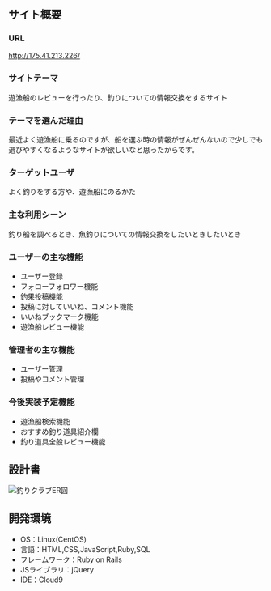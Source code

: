 # <FishClub>

## サイト概要
### URL
<http://175.41.213.226/>
### サイトテーマ
遊漁船のレビューを行ったり、釣りについての情報交換をするサイト

### テーマを選んだ理由
最近よく遊漁船に乗るのですが、船を選ぶ時の情報がぜんぜんないので少しでも選びやすくなるようなサイトが欲しいなと思ったからです。

### ターゲットユーザ
よく釣りをする方や、遊漁船にのるかた

### 主な利用シーン
釣り船を調べるとき、魚釣りについての情報交換をしたいときしたいとき

### ユーザーの主な機能
- ユーザー登録
- フォローフォロワー機能
- 釣果投稿機能
- 投稿に対していいね、コメント機能
- いいねブックマーク機能
- 遊漁船レビュー機能

### 管理者の主な機能
- ユーザー管理
- 投稿やコメント管理

### 今後実装予定機能
- 遊漁船検索機能
- おすすめ釣り道具紹介欄
- 釣り道具全般レビュー機能

## 設計書
![釣りクラブER図](https://user-images.githubusercontent.com/119829789/228416829-bb8b7022-adb9-4e4b-89c5-9ccf702e3cae.jpg)

## 開発環境
- OS：Linux(CentOS)
- 言語：HTML,CSS,JavaScript,Ruby,SQL
- フレームワーク：Ruby on Rails
- JSライブラリ：jQuery
- IDE：Cloud9
